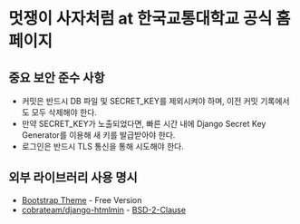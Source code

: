 # 멋쟁이 사자처럼 at 한국교통대학교 공식 홈페이지

## 중요 보안 준수 사항
* 커밋은 반드시 DB 파일 및 SECRET_KEY를 제외시켜야 하며, 이전 커밋 기록에서도 모두 삭제해야 한다.
* 만약 SECRET_KEY가 노출되었다면, 빠른 시간 내에 Django Secret Key Generator를 이용해 새 키를 발급받아야 한다.
* 로그인은 반드시 TLS 통신을 통해 시도해야 한다.

## 외부 라이브러리 사용 명시
* [Bootstrap Theme](https://bootstrapmade.com/) - Free Version
* [cobrateam/django-htmlmin](https://github.com/cobrateam/django-htmlmin) - [BSD-2-Clause](https://opensource.org/licenses/bsd-license.php)
